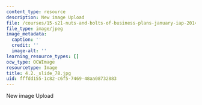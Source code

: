 ```yaml
---
content_type: resource
description: New image Upload
file: /courses/15-s21-nuts-and-bolts-of-business-plans-january-iap-2014/fffdd1551c82c6f5746948aa08732883_4.2._slide_78.jpg
file_type: image/jpeg
image_metadata:
  caption: ''
  credit: ''
  image-alt: ''
learning_resource_types: []
ocw_type: OCWImage
resourcetype: Image
title: 4.2._slide_78.jpg
uid: fffdd155-1c82-c6f5-7469-48aa08732883
---
```

New image Upload

